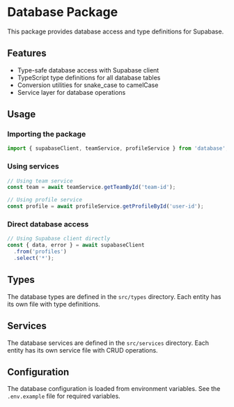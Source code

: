 # Database Package

This package provides database access and type definitions for Supabase.

## Features

- Type-safe database access with Supabase client
- TypeScript type definitions for all database tables
- Conversion utilities for snake_case to camelCase
- Service layer for database operations

## Usage

### Importing the package

```typescript
import { supabaseClient, teamService, profileService } from 'database';
```

### Using services

```typescript
// Using team service
const team = await teamService.getTeamById('team-id');

// Using profile service
const profile = await profileService.getProfileById('user-id');
```

### Direct database access

```typescript
// Using Supabase client directly
const { data, error } = await supabaseClient
  .from('profiles')
  .select('*');
```

## Types

The database types are defined in the `src/types` directory. Each entity has its own file with type definitions.

## Services

The database services are defined in the `src/services` directory. Each entity has its own service file with CRUD operations.

## Configuration

The database configuration is loaded from environment variables. See the `.env.example` file for required variables. 